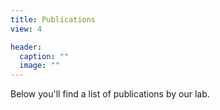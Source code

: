 ```yaml
---
title: Publications
view: 4

header:
  caption: ""
  image: ""
---
```


Below you'll find a list of publications by our lab. 
